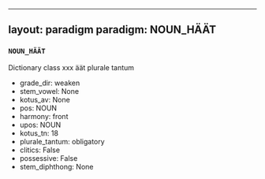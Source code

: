 
---
layout: paradigm
paradigm: NOUN_HÄÄT
---
### ` NOUN_HÄÄT `

Dictionary class xxx äät plurale tantum
* grade_dir: weaken
* stem_vowel: None
* kotus_av: None
* pos: NOUN
* harmony: front
* upos: NOUN
* kotus_tn: 18
* plurale_tantum: obligatory
* clitics: False
* possessive: False
* stem_diphthong: None
